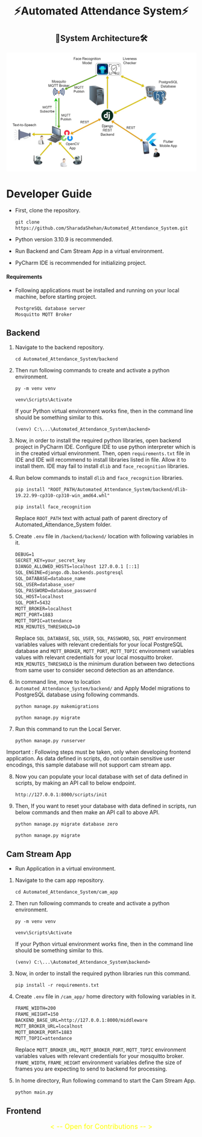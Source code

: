 <h1 align="center">⚡Automated Attendance System⚡</h1>

<h2 align="center">🏢System Architecture🛠️</h2>


![sysArchi](resources/Attendsense_System_Architecture.jpg)

# Developer Guide

* First, clone the repository. 
    
    ```
    git clone https://github.com/SharadaShehan/Automated_Attendance_System.git
    ```
* Python version 3.10.9 is recommended.
* Run Backend and Cam Stream App in a virtual environment.
* PyCharm IDE is recommended for initializing project.

#### Requirements

* Following applications must be installed and running on your local machine, before starting project.

    ```
    PostgreSQL database server
    Mosquitto MQTT Broker
    ```

## Backend

1) Navigate to the backend repository.

    ```
    cd Automated_Attendance_System/backend
    ```

2) Then run following commands to create and activate a python environment.

    ```
    py -m venv venv
    ```
    ```
    venv\Scripts\Activate
    ```

    If your Python virtual environment works fine, then in the command line should be something similar to this.
    
    ```
    (venv) C:\...\Automated_Attendance_System\backend>
    ```

3) Now, in order to install the required python libraries, open backend project in PyCharm IDE.
Configure IDE to use python interpreter which is in the created virtual environment.
Then, open `requirements.txt` file in IDE and IDE will recommend to install libraries listed in file. Allow it to install them. IDE may fail to install `dlib` and `face_recognition` libraries.

4) Run below commands to install `dlib` and `face_recognition` libraries.

    ```
    pip install "ROOT_PATH/Automated_Attendance_System/backend/dlib-19.22.99-cp310-cp310-win_amd64.whl"
    ```
    ```
    pip install face_recognition
    ```
    Replace `ROOT_PATH` text with actual path of parent directory of Automated_Attendance_System folder.

5) Create `.env` file in `/backend/backend/` location with following variables in it.

    ```
    DEBUG=1
    SECRET_KEY=your_secret_key
    DJANGO_ALLOWED_HOSTS=localhost 127.0.0.1 [::1]
    SQL_ENGINE=django.db.backends.postgresql
    SQL_DATABASE=database_name
    SQL_USER=database_user
    SQL_PASSWORD=database_password
    SQL_HOST=localhost
    SQL_PORT=5432
    MQTT_BROKER=localhost
    MQTT_PORT=1883
    MQTT_TOPIC=attendance
    MIN_MINUTES_THRESHOLD=10
    ```
    Replace `SQL_DATABASE`, `SQL_USER`, `SQL_PASSWORD`, `SQL_PORT` environment variables values with relevant credentials for your local PostgreSQL database and `MQTT_BROKER`, `MQTT_PORT`, `MQTT_TOPIC` environment variables values with relevant credentials for your local mosquitto broker.
    `MIN_MINUTES_THRESHOLD` is the minimum duration between two detections from same user to consider second detection as an attendance.

6) In command line, move to location `Automated_Attendance_System/backend/` and Apply Model migrations to PostgreSQL database using following commands.

    ```
    python manage.py makemigrations
    ```
    ```
    python manage.py migrate
    ```

7) Run this command to run the Local Server.

    ```
    python manage.py runserver
    ```

Important : Following steps must be taken, only when developing frontend application. As data defined in scripts, do not contain sensitive user encodings, this sample database will not support cam stream app.

8) Now you can populate your local database with set of data defined in scripts, by making an API call to below endpoint.

    ```
    http://127.0.0.1:8000/scripts/init
    ```

9) Then, If you want to reset your database with data defined in scripts, run below commands and then make an API call to above API.

    ```
    python manage.py migrate database zero
    ```
    ```
    python manage.py migrate
    ```

## Cam Stream App

* Run Application in a virtual environment.

1) Navigate to the cam app repository.

    ```
    cd Automated_Attendance_System/cam_app
    ```

2) Then run following commands to create and activate a python environment.

    ```
    py -m venv venv
    ```
    ```
    venv\Scripts\Activate
    ```

    If your Python virtual environment works fine, then in the command line should be something similar to this.
    
    ```
    (venv) C:\...\Automated_Attendance_System\backend>
    ```

3) Now, in order to install the required python libraries run this command.

    ```
    pip install -r requirements.txt
    ```

4) Create `.env` file in `/cam_app/` home directory with following variables in it.

    ```
    FRAME_WIDTH=200
    FRAME_HEIGHT=150
    BACKEND_BASE_URL=http://127.0.0.1:8000/middleware
    MQTT_BROKER_URL=localhost
    MQTT_BROKER_PORT=1883
    MQTT_TOPIC=attendance
    ```
    Replace `MQTT_BROKER_URL`, `MQTT_BROKER_PORT`, `MQTT_TOPIC` environment variables values with relevant credentials for your mosquitto broker.
    `FRAME_WIDTH`, `FRAME_HEIGHT` environment variables define the size of frames you are expecting to send to backend for processing.
    
5) In home directory, Run following command to start the Cam Stream App.
    
    ```
    python main.py
    ```

## Frontend

<p align="center" style="color:yellow;font-size:18px;">
< --   Open for Contributions   -- >
</p>
